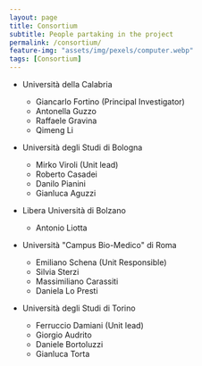 ```yaml
---
layout: page
title: Consortium
subtitle: People partaking in the project
permalink: /consortium/
feature-img: "assets/img/pexels/computer.webp"
tags: [Consortium]
---
```


 * Università della Calabria
   - Giancarlo Fortino (Principal Investigator)
   - Antonella Guzzo
   - Raffaele Gravina
   - Qimeng Li
  
 * Università degli Studi di Bologna
   - Mirko Viroli (Unit lead)
   - Roberto Casadei
   - Danilo Pianini
   - Gianluca Aguzzi
   
 * Libera Università di Bolzano
   - Antonio Liotta
   
 * Università "Campus Bio-Medico" di Roma
   - Emiliano Schena (Unit Responsible)
   - Silvia Sterzi
   - Massimiliano Carassiti
   - Daniela Lo Presti
   
 * Università degli Studi di Torino
   - Ferruccio Damiani (Unit lead)
   - Giorgio Audrito
   - Daniele Bortoluzzi
   - Gianluca Torta

